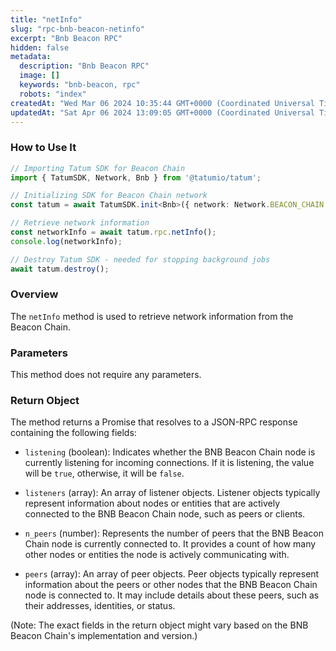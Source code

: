 ```yaml
---
title: "netInfo"
slug: "rpc-bnb-beacon-netinfo"
excerpt: "Bnb Beacon RPC"
hidden: false
metadata: 
  description: "Bnb Beacon RPC"
  image: []
  keywords: "bnb-beacon, rpc"
  robots: "index"
createdAt: "Wed Mar 06 2024 10:35:44 GMT+0000 (Coordinated Universal Time)"
updatedAt: "Sat Apr 06 2024 13:09:05 GMT+0000 (Coordinated Universal Time)"
---
```




### How to Use It

```typescript
// Importing Tatum SDK for Beacon Chain
import { TatumSDK, Network, Bnb } from '@tatumio/tatum';

// Initializing SDK for Beacon Chain network
const tatum = await TatumSDK.init<Bnb>({ network: Network.BEACON_CHAIN });

// Retrieve network information
const networkInfo = await tatum.rpc.netInfo();
console.log(networkInfo);

// Destroy Tatum SDK - needed for stopping background jobs
await tatum.destroy();
```

### Overview

The `netInfo` method is used to retrieve network information from the Beacon Chain.

### Parameters

This method does not require any parameters.

### Return Object

The method returns a Promise that resolves to a JSON-RPC response containing the following fields:

- `listening` (boolean): Indicates whether the BNB Beacon Chain node is currently listening for incoming connections. If it is listening, the value will be `true`, otherwise, it will be `false`.

- `listeners` (array): An array of listener objects. Listener objects typically represent information about nodes or entities that are actively connected to the BNB Beacon Chain node, such as peers or clients.

- `n_peers` (number): Represents the number of peers that the BNB Beacon Chain node is currently connected to. It provides a count of how many other nodes or entities the node is actively communicating with.

- `peers` (array): An array of peer objects. Peer objects typically represent information about the peers or other nodes that the BNB Beacon Chain node is connected to. It may include details about these peers, such as their addresses, identities, or status.

(Note: The exact fields in the return object might vary based on the BNB Beacon Chain's implementation and version.)
